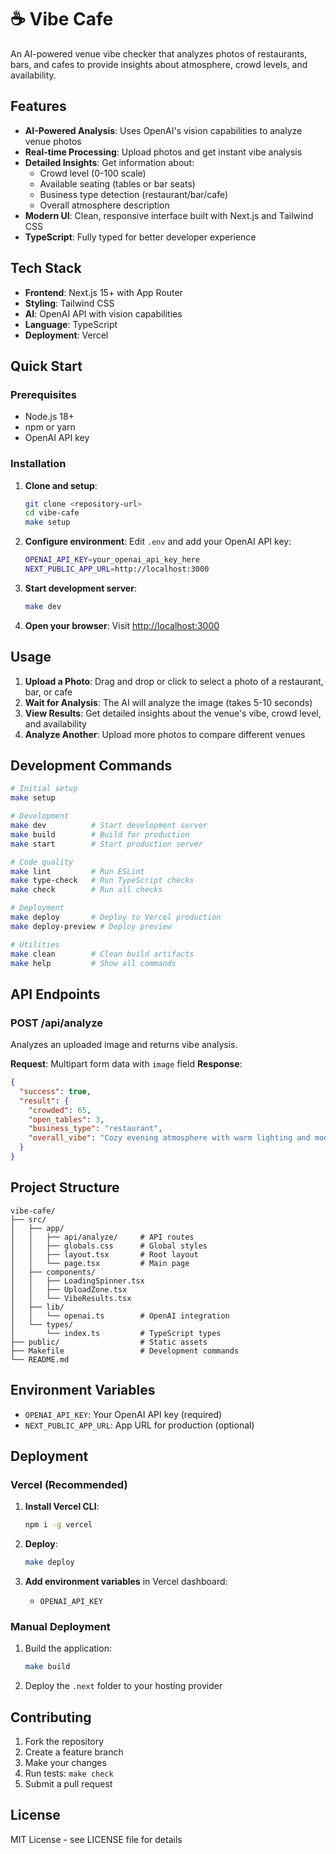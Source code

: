 # ☕ Vibe Cafe

An AI-powered venue vibe checker that analyzes photos of restaurants, bars, and cafes to provide insights about atmosphere, crowd levels, and availability.

## Features

- **AI-Powered Analysis**: Uses OpenAI's vision capabilities to analyze venue photos
- **Real-time Processing**: Upload photos and get instant vibe analysis
- **Detailed Insights**: Get information about:
  - Crowd level (0-100 scale)
  - Available seating (tables or bar seats)
  - Business type detection (restaurant/bar/cafe)
  - Overall atmosphere description
- **Modern UI**: Clean, responsive interface built with Next.js and Tailwind CSS
- **TypeScript**: Fully typed for better developer experience

## Tech Stack

- **Frontend**: Next.js 15+ with App Router
- **Styling**: Tailwind CSS
- **AI**: OpenAI API with vision capabilities
- **Language**: TypeScript
- **Deployment**: Vercel

## Quick Start

### Prerequisites

- Node.js 18+ 
- npm or yarn
- OpenAI API key

### Installation

1. **Clone and setup**:
   ```bash
   git clone <repository-url>
   cd vibe-cafe
   make setup
   ```

2. **Configure environment**:
   Edit `.env` and add your OpenAI API key:
   ```bash
   OPENAI_API_KEY=your_openai_api_key_here
   NEXT_PUBLIC_APP_URL=http://localhost:3000
   ```

3. **Start development server**:
   ```bash
   make dev
   ```

4. **Open your browser**:
   Visit [http://localhost:3000](http://localhost:3000)

## Usage

1. **Upload a Photo**: Drag and drop or click to select a photo of a restaurant, bar, or cafe
2. **Wait for Analysis**: The AI will analyze the image (takes 5-10 seconds)
3. **View Results**: Get detailed insights about the venue's vibe, crowd level, and availability
4. **Analyze Another**: Upload more photos to compare different venues

## Development Commands

```bash
# Initial setup
make setup

# Development
make dev          # Start development server
make build        # Build for production
make start        # Start production server

# Code quality
make lint         # Run ESLint
make type-check   # Run TypeScript checks
make check        # Run all checks

# Deployment
make deploy       # Deploy to Vercel production
make deploy-preview # Deploy preview

# Utilities
make clean        # Clean build artifacts
make help         # Show all commands
```

## API Endpoints

### POST /api/analyze

Analyzes an uploaded image and returns vibe analysis.

**Request**: Multipart form data with `image` field
**Response**:
```json
{
  "success": true,
  "result": {
    "crowded": 65,
    "open_tables": 3,
    "business_type": "restaurant",
    "overall_vibe": "Cozy evening atmosphere with warm lighting and moderate conversation levels."
  }
}
```

## Project Structure

```
vibe-cafe/
├── src/
│   ├── app/
│   │   ├── api/analyze/     # API routes
│   │   ├── globals.css      # Global styles
│   │   ├── layout.tsx       # Root layout
│   │   └── page.tsx         # Main page
│   ├── components/
│   │   ├── LoadingSpinner.tsx
│   │   ├── UploadZone.tsx
│   │   └── VibeResults.tsx
│   ├── lib/
│   │   └── openai.ts        # OpenAI integration
│   └── types/
│       └── index.ts         # TypeScript types
├── public/                  # Static assets
├── Makefile                 # Development commands
└── README.md
```

## Environment Variables

- `OPENAI_API_KEY`: Your OpenAI API key (required)
- `NEXT_PUBLIC_APP_URL`: App URL for production (optional)

## Deployment

### Vercel (Recommended)

1. **Install Vercel CLI**:
   ```bash
   npm i -g vercel
   ```

2. **Deploy**:
   ```bash
   make deploy
   ```

3. **Add environment variables** in Vercel dashboard:
   - `OPENAI_API_KEY`

### Manual Deployment

1. Build the application:
   ```bash
   make build
   ```

2. Deploy the `.next` folder to your hosting provider

## Contributing

1. Fork the repository
2. Create a feature branch
3. Make your changes
4. Run tests: `make check`
5. Submit a pull request

## License

MIT License - see LICENSE file for details 